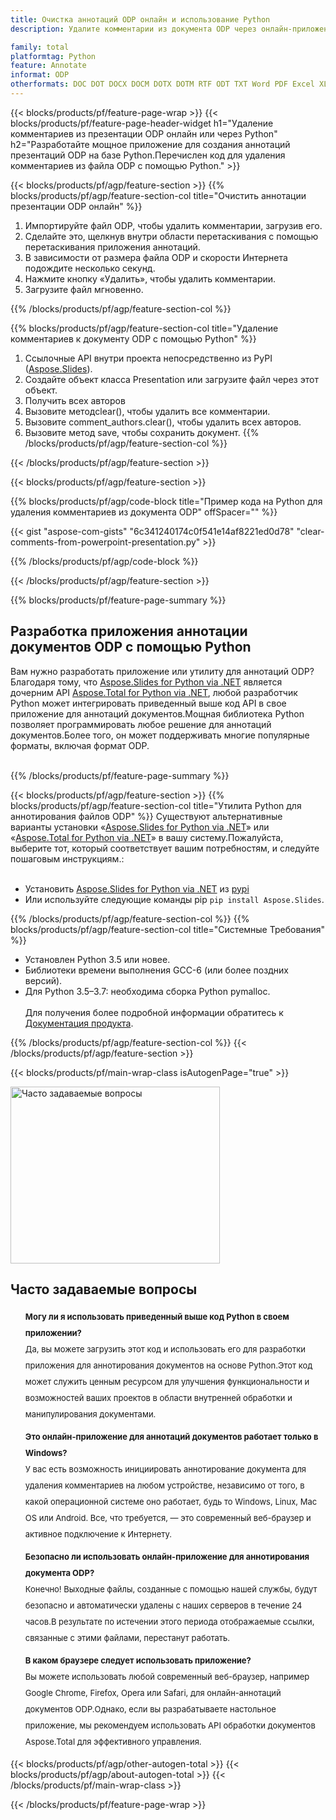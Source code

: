 ```yaml
---
title: Очистка аннотаций ODP онлайн и использование Python
description: Удалите комментарии из документа ODP через онлайн-приложение бесплатно.Код Python API для удаления комментариев из презентаций ODP.

family: total
platformtag: Python
feature: Annotate
informat: ODP
otherformats: DOC DOT DOCX DOCM DOTX DOTM RTF ODT TXT Word PDF Excel XLS XLSX XLSB XLSM XLT XLTX XLTM CSV TSV ODS Powerpoint PPT PPS PPTX POTX PPSX PPTM PPSM POTM ODP
---
```

{{< blocks/products/pf/feature-page-wrap >}}
{{< blocks/products/pf/feature-page-header-widget h1="Удаление комментариев из презентации ODP онлайн или через Python" h2="Разработайте мощное приложение для создания аннотаций презентаций ODP на базе Python.Перечислен код для удаления комментариев из файла ODP с помощью Python." >}}

{{< blocks/products/pf/agp/feature-section >}}
{{% blocks/products/pf/agp/feature-section-col title="Очистить аннотации презентации ODP онлайн" %}}

1. Импортируйте файл ODP, чтобы удалить комментарии, загрузив его.
1. Сделайте это, щелкнув внутри области перетаскивания с помощью перетаскивания приложения аннотаций.
1. В зависимости от размера файла ODP и скорости Интернета подождите несколько секунд.
1. Нажмите кнопку «Удалить», чтобы удалить комментарии.
1. Загрузите файл мгновенно.

{{% /blocks/products/pf/agp/feature-section-col %}}

{{% blocks/products/pf/agp/feature-section-col title="Удаление комментариев к документу ODP с помощью Python" %}}

1. Ссылочные API внутри проекта непосредственно из PyPI ([Aspose.Slides](https://pypi.org/project/Aspose.Slides/)).
1. Создайте объект класса Presentation или загрузите файл через этот объект.
1. Получить всех авторов
1. Вызовите методclear(), чтобы удалить все комментарии.
1. Вызовите comment_authors.clear(), чтобы удалить всех авторов.
1. Вызовите метод save, чтобы сохранить документ.
{{% /blocks/products/pf/agp/feature-section-col %}}

{{< /blocks/products/pf/agp/feature-section >}}

{{< blocks/products/pf/agp/feature-section >}}

{{% blocks/products/pf/agp/code-block title="Пример кода на Python для удаления комментариев из документа ODP" offSpacer="" %}}

{{< gist "aspose-com-gists" "6c341240174c0f541e14af8221ed0d78" "clear-comments-from-powerpoint-presentation.py" >}}

{{% /blocks/products/pf/agp/code-block %}}

{{< /blocks/products/pf/agp/feature-section >}}



{{% blocks/products/pf/feature-page-summary %}}


<h2>Разработка приложения аннотации документов ODP с помощью Python</h2>

Вам нужно разработать приложение или утилиту для аннотаций ODP?Благодаря тому, что [Aspose.Slides for Python via .NET](https://products.aspose.com/slides/python-net/) является дочерним API [Aspose.Total for Python via .NET](https://products.aspose.com/total/python-net/), любой разработчик Python может интегрировать приведенный выше код API в свое приложение для аннотаций документов.Мощная библиотека Python позволяет программировать любое решение для аннотаций документов.Более того, он может поддерживать многие популярные форматы, включая формат ODP.<br /><br />

{{% /blocks/products/pf/feature-page-summary %}}

{{< blocks/products/pf/agp/feature-section >}}
{{% blocks/products/pf/agp/feature-section-col title="Утилита Python для аннотирования файлов ODP" %}}
Существуют альтернативные варианты установки «[Aspose.Slides for Python via .NET](https://products.aspose.com/slides/python-net/)» или «[Aspose.Total for Python via .NET](https://products.aspose.com/total/python-net/)» в вашу систему.Пожалуйста, выберите тот, который соответствует вашим потребностям, и следуйте пошаговым инструкциям.:<br /><br />

- Установить [Aspose.Slides for Python via .NET](https://products.aspose.com/slides/python-net/) из [pypi](https://pypi.org/project/Aspose.Slides/)
- Или используйте следующие команды pip ```pip install Aspose.Slides```.

{{% /blocks/products/pf/agp/feature-section-col %}}
{{% blocks/products/pf/agp/feature-section-col title="Системные Требования" %}}

- Установлен Python 3.5 или новее.
- Библиотеки времени выполнения GCC-6 (или более поздних версий).
- Для Python 3.5–3.7: необходима сборка Python pymalloc.
<br /><br />
Для получения более подробной информации обратитесь к [Документация продукта](https://docs.aspose.com/slides/python-net/system-requirements/).

{{% /blocks/products/pf/agp/feature-section-col %}}
{{< /blocks/products/pf/agp/feature-section >}}


{{< blocks/products/pf/main-wrap-class isAutogenPage="true" >}}

<style>.howtolist li{margin-right: 0!important;line-height: 26px;position: relative;margin-bottom: 10px;font-size: 13px;list-style-type: none;}</style>
<div class="col-md-12 tl bg-gray-dark howtolist section">
  <a class="anchor" name="faqpage"></a>
  <div class="container tl dflex" itemscope="" itemtype="https://schema.org/FAQPage">
      <div class="col-md-4 howtosectiongfx">
          <img class="social-panel-hide-on-mobile" src="https://www.groupdocs.cloud/templates/brand/images/groupdocs/conversion/groupdocs_conversion-brand.png" alt="Часто задаваемые вопросы" width="335" height="283">
      </div>
      <div class="howtosection col-md-8">
          <div>
              <h2>Часто задаваемые вопросы</h2>
              <ul>
                  <li itemscope="" itemprop="mainEntity" itemtype="https://schema.org/Question">
                      <div>
                          <span itemprop="name"><b>Могу ли я использовать приведенный выше код Python в своем приложении?</b></span>
                      </div>
                      <div itemscope="" itemprop="acceptedAnswer" itemtype="https://schema.org/Answer">
                          <span itemprop="text">Да, вы можете загрузить этот код и использовать его для разработки приложения для аннотирования документов на основе Python.Этот код может служить ценным ресурсом для улучшения функциональности и возможностей ваших проектов в области внутренней обработки и манипулирования документами.</span>
                      </div>
                  </li>
                  <li itemscope="" itemprop="mainEntity" itemtype="https://schema.org/Question">
                      <div>
                          <span itemprop="name"><b>Это онлайн-приложение для аннотаций документов работает только в Windows?</b></span>
                      </div>
                      <div itemscope="" itemprop="acceptedAnswer" itemtype="https://schema.org/Answer">
                          <span itemprop="text">У вас есть возможность инициировать аннотирование документа для удаления комментариев на любом устройстве, независимо от того, в какой операционной системе оно работает, будь то Windows, Linux, Mac OS или Android. Все, что требуется, — это современный веб-браузер и активное подключение к Интернету.</span>
                      </div>
                  </li>
                  <li itemscope="" itemprop="mainEntity" itemtype="https://schema.org/Question">
                      <div>
                          <span itemprop="name"><b>Безопасно ли использовать онлайн-приложение для аннотирования документа ODP?</b></span>
                      </div>
                      <div itemscope="" itemprop="acceptedAnswer" itemtype="https://schema.org/Answer">
                          <span itemprop="text">Конечно! Выходные файлы, созданные с помощью нашей службы, будут безопасно и автоматически удалены с наших серверов в течение 24 часов.В результате по истечении этого периода отображаемые ссылки, связанные с этими файлами, перестанут работать.</span>
                      </div>
                  </li>                 
                  <li itemscope="" itemprop="mainEntity" itemtype="https://schema.org/Question">
                      <div>
                          <span itemprop="name"><b>В каком браузере следует использовать приложение?</b></span>
                      </div>
                      <div itemscope="" itemprop="acceptedAnswer" itemtype="https://schema.org/Answer">
                          <span itemprop="text">Вы можете использовать любой современный веб-браузер, например Google Chrome, Firefox, Opera или Safari, для онлайн-аннотаций документов ODP.Однако, если вы разрабатываете настольное приложение, мы рекомендуем использовать API обработки документов Aspose.Total для эффективного управления.</span>
                      </div>
                  </li>
              </ul>
          </div>
      </div>
  </div>

{{< blocks/products/pf/agp/other-autogen-total >}}
{{< blocks/products/pf/agp/about-autogen-total >}}
{{< /blocks/products/pf/main-wrap-class >}}

{{< /blocks/products/pf/feature-page-wrap >}}